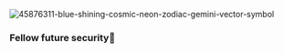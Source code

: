 ![45876311-blue-shining-cosmic-neon-zodiac-gemini-vector-symbol](https://user-images.githubusercontent.com/118568992/206965647-dc95c847-da9a-46b3-9061-578f8ff4f5ab.jpg)
### Fellow future security👋

<!--
**16CentAstrology/16CentAstrology** is a ✨ _special_ ✨ repository because its `README.md` VIP (this file) appears on your GitHub profile.

Here are some ideas to get you started:

- 🔭 I’m currently working on establishing myself with the right App developers
- 🌱 I’m currently find myself in a surreal situation...
- 👯 I’m looking to collaborate with any ap developer that may want combine thier expertise with my new but accurate approach ...
- 🤔 It is all about the future...
- 💬 Ask me about how to secure your business life by working mathematically and spiritually...
- 📫 How to reach me: ...
- 😄 facebook.com/16CentAstrology ...
- ⚡ Unless you are made of ROBOT
YOU MAY WANT TO SECURE YOUR QUESTION FOR 2023...
-->
